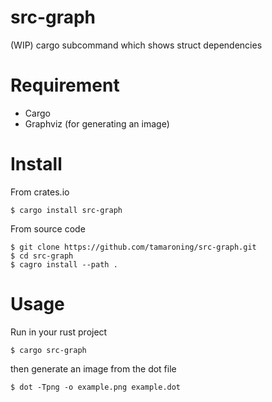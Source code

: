 # src-graph
(WIP) cargo subcommand which shows struct dependencies

# Requirement
- Cargo
- Graphviz (for generating an image)

# Install
From crates.io
```
$ cargo install src-graph
```

From source code
```
$ git clone https://github.com/tamaroning/src-graph.git
$ cd src-graph
$ cagro install --path .
```

# Usage
Run in your rust project
```
$ cargo src-graph
```

then generate an image from the dot file
```
$ dot -Tpng -o example.png example.dot
```
